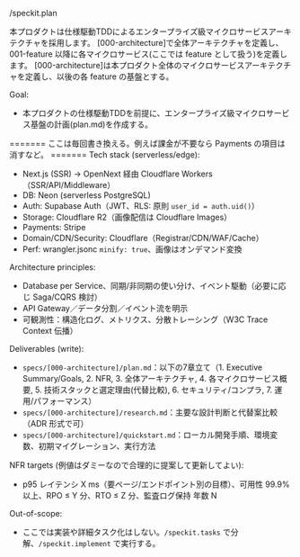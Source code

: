 /speckit.plan

本プロダクトは仕様駆動TDDによるエンタープライズ級マイクロサービスアーキテクチャを採用します。 [000-architecture]で全体アーキテクチャを定義し、 001-feature 以降に各マイクロサービス(ここでは feature として扱う)を定義します。
[000-architecture]は本プロダクト全体のマイクロサービスアーキテクチャを定義し、以後の各 feature の基盤とする。

Goal:
- 本プロダクトの仕様駆動TDDを前提に、エンタープライズ級マイクロサービス基盤の計画(plan.md)を作成する。

======= ここは毎回書き換える。例えば課金が不要なら Payments の項目は消すなど。 =======
Tech stack (serverless/edge):
- Next.js (SSR) → OpenNext 経由 Cloudflare Workers（SSR/API/Middleware）
- DB: Neon (serverless PostgreSQL)
- Auth: Supabase Auth（JWT、RLS: 原則 `user_id = auth.uid()`）
- Storage: Cloudflare R2（画像配信は Cloudflare Images）
- Payments: Stripe
- Domain/CDN/Security: Cloudflare（Registrar/CDN/WAF/Cache）
- Perf: wrangler.jsonc `minify: true`、画像はオンデマンド変換

Architecture principles:
- Database per Service、同期/非同期の使い分け、イベント駆動（必要に応じ Saga/CQRS 検討）
- API Gateway／データ分割／イベント流を明示
- 可観測性：構造化ログ、メトリクス、分散トレーシング（W3C Trace Context 伝播）

Deliverables (write):
- `specs/[000-architecture]/plan.md`：以下の7章立て（1. Executive Summary/Goals, 2. NFR, 3. 全体アーキテクチャ, 4. 各マイクロサービス概要, 5. 技術スタックと選定理由(代替比較), 6. セキュリティ/コンプラ, 7. 運用/パフォーマンス）
- `specs/[000-architecture]/research.md`：主要な設計判断と代替案比較（ADR 形式で可）
- `specs/[000-architecture]/quickstart.md`：ローカル開発手順、環境変数、初期マイグレーション、実行方法

NFR targets (例値はダミーなので合理的に提案して更新してよい):
- p95 レイテンシ X ms（要ページ/エンドポイント別の目標）、可用性 99.9% 以上、RPO ≤ Y 分、RTO ≤ Z 分、監査ログ保持 年数 N

Out-of-scope:
- ここでは実装や詳細タスク化はしない。`/speckit.tasks` で分解、`/speckit.implement` で実行する。